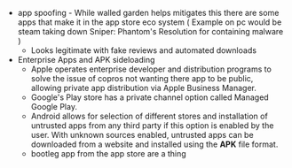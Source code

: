* app spoofing - While walled garden helps mitigates this there are some apps that make it in the app store eco system ( Example on pc would be steam taking down Sniper: Phantom's Resolution for containing malware )
	* Looks legitimate with fake reviews and automated downloads 
* Enterprise Apps and APK sideloading
	* Apple operates enterprise developer and distribution programs to solve the issue of copros not wanting there app to be public, allowing private app distribution via Apple Business Manager.
	* Google's Play store has a private channel option called Managed Google Play.
	* Android allows for selection of different stores and installation of untrusted apps from any third party if this option is enabled by the user. With unknown sources enabled, untrusted apps can be downloaded from a website and installed using the **APK** file format.
	* bootleg app from the app store are a thing 
